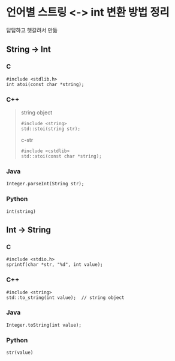 # 언어별 스트링 <-> int 변환 방법 정리
답답하고 헷갈려서 만듦
## String -> Int
### C
```
#include <stdlib.h>
int atoi(const char *string);
```
### C++
>string object
>```
>#include <string>
>std::stoi(string str); 
>```
>c-str
>```
>#include <cstdlib>
>std::atoi(const char *string);
>```
### Java
```
Integer.parseInt(String str);
```
### Python
```
int(string)
```
## Int -> String
### C
```
#include <stdio.h>
sprintf(char *str, "%d", int value);
```
### C++
```
#include <string>
std::to_string(int value);  // string object
```
### Java
```
Integer.toString(int value);
```
### Python
```
str(value)
```